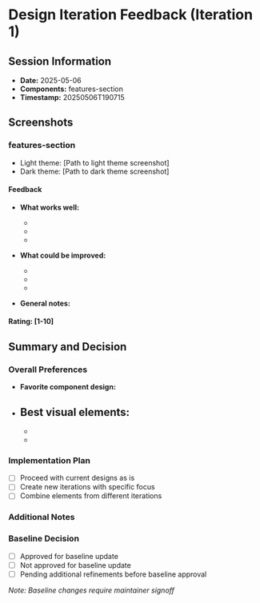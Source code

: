 # Design Iteration Feedback (Iteration 1)

## Session Information

- **Date:** 2025-05-06
- **Components:** features-section
- **Timestamp:** 20250506T190715

## Screenshots

### features-section

- Light theme: [Path to light theme screenshot]
- Dark theme: [Path to dark theme screenshot]

#### Feedback

- **What works well:**

  -
  -
  -

- **What could be improved:**

  -
  -
  -

- **General notes:**

#### Rating: [1-10]

## Summary and Decision

### Overall Preferences

- **Favorite component design:**
- **Best visual elements:**
  -
  -
  -

### Implementation Plan

- [ ] Proceed with current designs as is
- [ ] Create new iterations with specific focus
- [ ] Combine elements from different iterations

### Additional Notes

### Baseline Decision

- [ ] Approved for baseline update
- [ ] Not approved for baseline update
- [ ] Pending additional refinements before baseline approval

_Note: Baseline changes require maintainer signoff_

